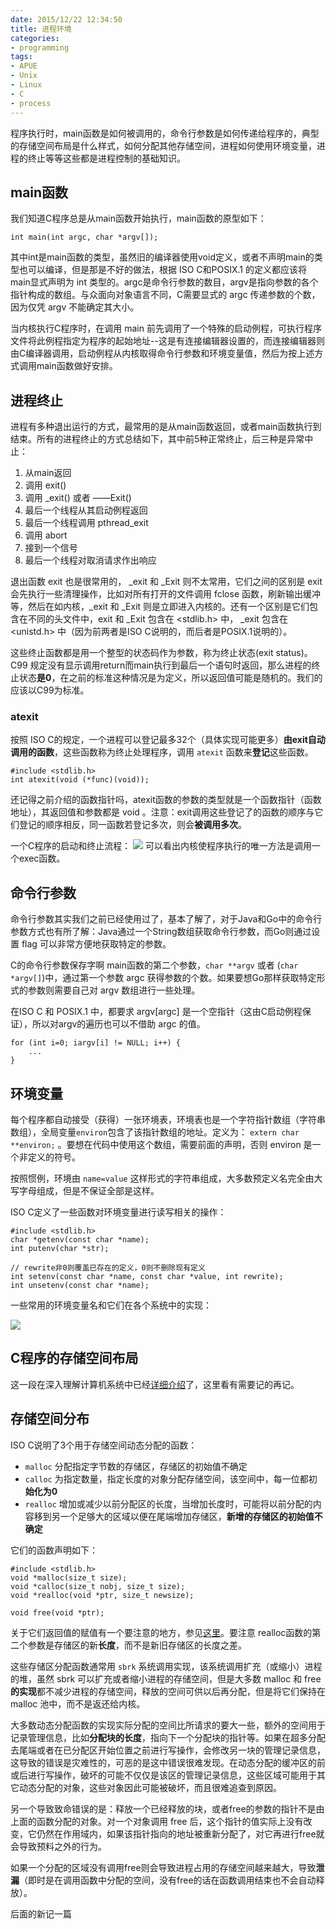 ```yaml
---
date: 2015/12/22 12:34:50
title: 进程环境
categories:
- programming
tags:
- APUE
- Unix
- Linux
- C
- process
---
```

程序执行时，main函数是如何被调用的，命令行参数是如何传递给程序的，典型的存储空间布局是什么样式，如何分配其他存储空间，进程如何使用环境变量，进程的终止等等这些都是进程控制的基础知识。

## main函数
我们知道C程序总是从main函数开始执行，main函数的原型如下：

```
int main(int argc, char *argv[]);
```
其中int是main函数的类型，虽然旧的编译器使用void定义，或者不声明main的类型也可以编译，但是那是不好的做法，根据 ISO C和POSIX.1 的定义都应该将main显式声明为 int 类型的。argc是命令行参数的数目，argv是指向参数的各个指针构成的数组。与众面向对象语言不同，C需要显式的 argc 传递参数的个数，因为仅凭 argv 不能确定其大小。

当内核执行C程序时，在调用 main 前先调用了一个特殊的启动例程，可执行程序文件将此例程指定为程序的起始地址--这是有连接编辑器设置的，而连接编辑器则由C编译器调用，启动例程从内核取得命令行参数和环境变量值，然后为按上述方式调用main函数做好安排。

## 进程终止
进程有多种退出运行的方式，最常用的是从main函数返回，或者main函数执行到结束。所有的进程终止的方式总结如下，其中前5种正常终止，后三种是异常中止：

1. 从main返回
2. 调用 exit()
3. 调用 _exit() 或者 ——Exit()
4. 最后一个线程从其启动例程返回
5. 最后一个线程调用 pthread_exit
6. 调用 abort
7. 接到一个信号
8. 最后一个线程对取消请求作出响应

退出函数 exit 也是很常用的， _exit 和 _Exit 则不太常用，它们之间的区别是 exit 会先执行一些清理操作，比如对所有打开的文件调用 fclose 函数，刷新输出缓冲等，然后在如内核，_exit 和 _Exit 则是立即进入内核的。还有一个区别是它们包含在不同的头文件中，exit 和 _Exit 包含在 <stdlib.h> 中， _exit 包含在 <unistd.h> 中（因为前两者是ISO C说明的，而后者是POSIX.1说明的）。

这些终止函数都是用一个整型的状态码作为参数，称为终止状态(exit status)。C99 规定没有显示调用return而main执行到最后一个语句时返回，那么进程的终止状态**是0**，在之前的标准这种情况是为定义，所以返回值可能是随机的。我们的应该以C99为标准。

### atexit
按照 ISO C的规定，一个进程可以登记最多32个（具体实现可能更多）**由exit自动调用的函数**，这些函数称为终止处理程序，调用 `atexit` 函数来**登记**这些函数。

```
#include <stdlib.h>
int atexit(void (*func)(void));
```
还记得之前介绍的函数指针吗，atexit函数的参数的类型就是一个函数指针（函数地址），其返回值和参数都是 void 。注意：exit调用这些登记了的函数的顺序与它们登记的顺序相反，同一函数若登记多次，则会**被调用多次**。

一个C程序的启动和终止流程：
![](/images/Liux/time-functions.png)
可以看出内核使程序执行的唯一方法是调用一个exec函数。

## 命令行参数
命令行参数其实我们之前已经使用过了，基本了解了，对于Java和Go中的命令行参数方式也有所了解：Java通过一个String数组获取命令行参数，而Go则通过设置 flag 可以非常方便地获取特定的参数。

C的命令行参数保存字啊 main函数的第二个参数，`char **argv` 或者 (`char *argv[]`)中，通过第一个参数 argc 获得参数的个数。如果要想Go那样获取特定形式的参数则需要自己对 argv 数组进行一些处理。

在ISO C 和 POSIX.1 中，都要求 argv[argc] 是一个空指针（这由C启动例程保证），所以对argv的遍历也可以不借助 argc 的值。 

```
for (int i=0; iargv[i] != NULL; i++) {
	...
}
```

## 环境变量
每个程序都自动接受（获得）一张环境表，环境表也是一个字符指针数组（字符串数组），全局变量`environ`包含了该指针数组的地址。定义为： `extern char **environ;` 。要想在代码中使用这个数组，需要前面的声明，否则 environ 是一个非定义的符号。

按照惯例，环境由  `name=value` 这样形式的字符串组成，大多数预定义名完全由大写字母组成，但是不保证全部是这样。

ISO C定义了一些函数对环境变量进行读写相关的操作：

```
#include <stdlib.h>
char *getenv(const char *name);
int putenv(char *str);

// rewrite非0则覆盖已存在的定义，0则不删除现有定义
int setenv(const char *name, const char *value, int rewrite);	
int unsetenv(const char *name);
```
一些常用的环境变量名和它们在各个系统中的实现：

![](/images/Liux/env-vars.png)

## C程序的存储空间布局
这一段在深入理解计算机系统中已经[详细介绍](http://wuxu92.github.io/linking-relocation-and-others/)了，这里看有需要记的再记。

## 存储空间分布
ISO C说明了3个用于存储空间动态分配的函数：

- `malloc` 分配指定字节数的存储区，存储区的初始值不确定
- `calloc` 为指定数量，指定长度的对象分配存储空间，该空间中，每一位都初**始化为0**
- `realloc` 增加或减少以前分配区的长度，当增加长度时，可能将以前分配的内容移到另一个足够大的区域以便在尾端增加存储区，**新增的存储区的初始值不确定**

它们的函数声明如下：

```
#include <stdlib.h>
void *malloc(size_t size);
void *calloc(size_t nobj, size_t size);
void *realloc(void *ptr, size_t newsize);

void free(void *ptr);
```
关于它们返回值的赋值有一个要注意的地方，参见[这里](/should-not-cast-the-result-of-malloc)。要注意 realloc函数的第二个参数是存储区的新**长度**，而不是新旧存储区的长度之差。

这些存储区分配函数通常用 `sbrk` 系统调用实现，该系统调用扩充（或缩小）进程的堆，虽然 sbrk 可以扩充或者缩小进程的存储空间，但是大多数 malloc 和 free**的实现**都不减少进程的存储空间，释放的空间可供以后再分配，但是将它们保持在 malloc 池中，而不是返还给内核。

大多数动态分配函数的实现实际分配的空间比所请求的要大一些，额外的空间用于记录管理信息，比如**分配块的长度**，指向下一个分配块的指针等。如果在超多分配去尾端或者在已分配区开始位置之前进行写操作，会修改另一块的管理记录信息，这导致的错误是灾难性的，可恶的是这中错误很难发现。在动态分配的缓冲区的前或后进行写操作，破坏的可能不仅仅是该区的管理记录信息，这些区域可能用于其它动态分配的对象，这些对象因此可能被破坏，而且很难追查到原因。

另一个导致致命错误的是：释放一个已经释放的块，或者free的参数的指针不是由上面的函数分配的对象。对一个对象调用 free 后，这个指针的值实际上没有改变，它仍然在作用域内，如果该指针指向的地址被重新分配了，对它再进行free就会导致预料之外的行为。

如果一个分配的区域没有调用free则会导致进程占用的存储空间越来越大，导致**泄漏**（即时是在调用函数中分配的空间，没有free的话在函数调用结束也不会自动释放）。

后面的新记一篇
